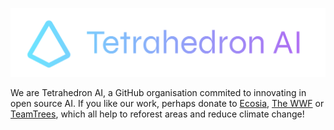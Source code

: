 <center>

![Banner](banner.png)

</center>

We are Tetrahedron AI, a GitHub organisation commited to innovating in open source AI. If you like our work, perhaps donate to [Ecosia](https://ecosia.org), [The WWF](https://wwf.org/) or [TeamTrees](https://teamtrees.org/), which all help to reforest areas and reduce climate change!
